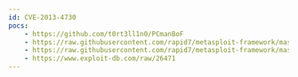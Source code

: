 ```yaml
---
id: CVE-2013-4730
pocs:
    - https://github.com/t0rt3ll1n0/PCmanBoF
    - https://raw.githubusercontent.com/rapid7/metasploit-framework/master/modules/exploits/windows/ftp/pcman_put.rb
    - https://raw.githubusercontent.com/rapid7/metasploit-framework/master/modules/exploits/windows/ftp/pcman_stor.rb
    - https://www.exploit-db.com/raw/26471
---
```

